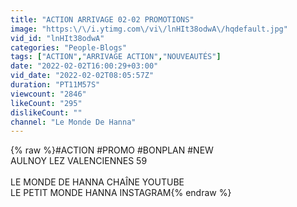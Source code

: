 ```yaml
---
title: "ACTION ARRIVAGE 02-02 PROMOTIONS"
image: "https:\/\/i.ytimg.com\/vi\/lnHIt38odwA\/hqdefault.jpg"
vid_id: "lnHIt38odwA"
categories: "People-Blogs"
tags: ["ACTION","ARRIVAGE ACTION","NOUVEAUTÉS"]
date: "2022-02-02T16:00:29+03:00"
vid_date: "2022-02-02T08:05:57Z"
duration: "PT11M57S"
viewcount: "2846"
likeCount: "295"
dislikeCount: ""
channel: "Le Monde De Hanna"
---
```

{% raw %}#ACTION #PROMO #BONPLAN #NEW <br />AULNOY LEZ VALENCIENNES 59<br /><br />LE MONDE DE HANNA CHAÎNE YOUTUBE <br />LE PETIT MONDE HANNA INSTAGRAM{% endraw %}
